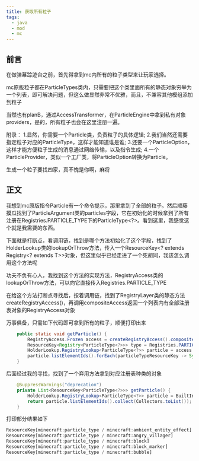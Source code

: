 ```yaml
---
title: 获取所有粒子
tags: 
  - java
  - mod
  - mc
---
```


## 前言
在做弹幕踪迹台之前，首先得拿到mc内所有的粒子类型来让玩家选择。

mc原版粒子都在ParticleTypes类内，只需要把这个类里面所有的静态对象穷举为一个列表，即可解决问题，但这么做显然非常不优雅，而且，不兼容其他模组添加到粒子

当然也有planB，通过AccessTransformer，在ParticleEngine中拿到私有对象providers，是的，所有粒子也会在这里注册一遍。

附录：
1.显然，你需要一个Particle类，负责粒子的具体逻辑;
2.我们当然还需要指定粒子对应的ParticleType，这样才能知道谁是谁;
3.还要一个ParticleOption，这样才能方便粒子生成的消息通过网络传输，以及指令生成;
4.一个ParticleProvider，类似一个工厂类，将ParticleOption转换为Particle。

生成一个粒子要找四家，真不愧是你啊，麻将

## 正文
我想到mc原版指令Particle有一个命令提示，那里拿到了全部的粒子。然后顺藤摸瓜找到了ParticleArgument类的particles字段，它在初始化的时候拿到了所有注册在Registries.PARTICLE_TYPE下的ParticleType<?>。看到这里，我感觉这个就是我需要的东西。

下面就是打断点，看调用链，找到是哪个方法初始化了这个字段，找到了HolderLookup类的lookupOrThrow方法，传入一个ResourceKey<? extends Registry<? extends T>>对象，但这里似乎已经走进了一个死胡同，我该怎么调用这个方法呢

功夫不负有心人，我找到这个方法的实现方法，RegistryAccess类的lookupOrThrow方法，可以向它直接传入Registries.PARTICLE_TYPE

在给这个方法打断点寻找后，按着调用链，找到了RegistryLayer类的静态方法createRegistryAccess()，再调用compositeAccess返回一个列表内有全部注册表对象的RegistryAccess对象

万事俱备，只需如下代码即可拿到所有的粒子，顺便打印出来
``` java
    public static void getParticle() {
        RegistryAccess.Frozen access = createRegistryAccess().compositeAccess();
        ResourceKey<Registry<ParticleType<?>>> type = Registries.PARTICLE_TYPE;
        HolderLookup.RegistryLookup<ParticleType<?>> particle = access.lookupOrThrow(type);
        particle.listElementIds().forEach(particleTypeResourceKey -> System.out.println(particleTypeResourceKey.toString()));
    }
```

后面经过我的寻找，找到了一个弃用方法拿到对应注册表种类的对象
``` java
    @SuppressWarnings("deprecation")
    private List<ResourceKey<ParticleType<?>>> getParticle() {
        HolderLookup.RegistryLookup<ParticleType<?>> particle = BuiltInRegistries.PARTICLE_TYPE.asLookup();
        return particle.listElementIds().collect(Collectors.toList());
    }
```

打印部分结果如下

``` js
ResourceKey[minecraft:particle_type / minecraft:ambient_entity_effect]
ResourceKey[minecraft:particle_type / minecraft:angry_villager]
ResourceKey[minecraft:particle_type / minecraft:block]
ResourceKey[minecraft:particle_type / minecraft:block_marker]
ResourceKey[minecraft:particle_type / minecraft:bubble]
```